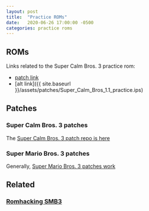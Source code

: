 ```yaml
---
layout: post
title:  "Practice ROMs"
date:   2020-06-26 17:00:00 -0500
categories: practice roms
---
```


## ROMs

Links related to the Super Calm Bros. 3 practice rom:
- [patch link](https://github.com/narfman0/romhacks/blob/master/Super_Calm_Bros_3/Super_Calm_Bros_1.1.ips?raw=true)
- [alt link]({{ site.baseurl }}/assets/patches/Super_Calm_Bros_1.1_practice.ips)

## Patches

### Super Calm Bros. 3 patches

The [Super Calm Bros. 3 patch repo is here](https://github.com/narfman0/romhacks/tree/master/Super_Calm_Bros_3)

### Super Mario Bros. 3 patches

Generally, [Super Mario Bros. 3 patches work](https://github.com/narfman0/romhacks/tree/master/Super_Mario_Bros_3)

## Related

### [Romhacking SMB3](http://www.romhacking.net/games/750/)
